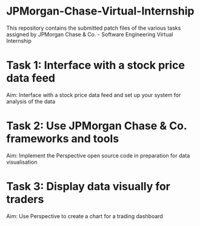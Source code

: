 # JPMorgan-Chase-Virtual-Internship
This repository contains the submitted patch files of the various tasks assigned by JPMorgan Chase & Co. - Software Engineering Virtual Internship

# Task 1: Interface with a stock price data feed
Aim: Interface with a stock price data feed and set up your system for analysis of the data

# Task 2: Use JPMorgan Chase & Co. frameworks and tools
Aim: Implement the Perspective open source code in preparation for data visualisation

# Task 3: Display data visually for traders
Aim: Use Perspective to create a chart for a trading dashboard
